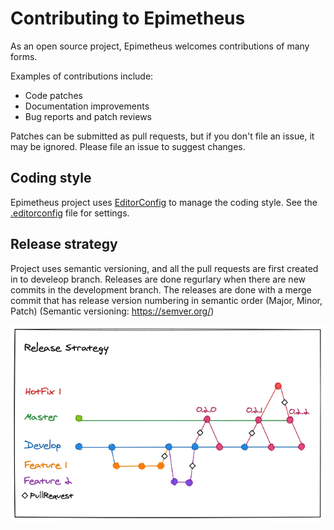 # Contributing to Epimetheus

As an open source project, Epimetheus welcomes contributions of many forms.

Examples of contributions include:

*   Code patches
*   Documentation improvements
*   Bug reports and patch reviews

Patches can be submitted as pull requests, but if you don't file an issue, it may be ignored. Please file an issue to suggest changes.

## Coding style
Epimetheus project uses [EditorConfig](https://editorconfig.org/) to manage the coding style. See the [.editorconfig](/.editorconfig) file
for settings.

## Release strategy
Project uses semantic versioning, and all the pull requests are first created in to develeop branch. Releases are done regurlary when there are new commits in the development branch. The releases are done with a merge commit that has release version numbering in semantic order (Major, Minor, Patch) (Semantic versioning: https://semver.org/)

![image](./release_strategy.png)